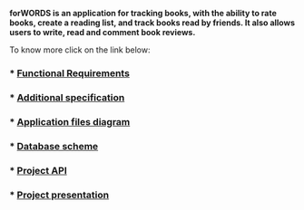 **forWORDS is an application for tracking books, with the ability to rate books, create a reading list, and track books read by friends. It also allows users to write, read and comment book reviews.**

To know more click on the link below:
### * [Functional Requirements](https://fpmi-hci-2023.github.io/project13b-web-6y6jlu/requirements)
### * [Additional specification](https://fpmi-hci-2023.github.io/project13b-web-6y6jlu/specification)
### * [Application files diagram](https://fpmi-hci-2023.github.io/project13b-web-6y6jlu/filedia)
### * [Database scheme](https://fpmi-hci-2023.github.io/project13b-web-6y6jlu/db)
### * [Project API](https://fpmi-hci-2023.github.io/project13b-web-6y6jlu/api)
### * [Project presentation](https://fpmi-hci-2023.github.io/project13b-web-6y6jlu/presentation)
